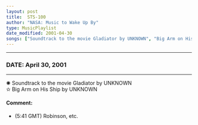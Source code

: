 ```yaml
---
layout: post
title:  STS-100
author: "NASA: Music to Wake Up By"
type: MusicPlaylist
date_modified: 2001-04-30
songs: ["Soundtrack to the movie Gladiator by UNKNOWN", "Big Arm on His Ship by UNKNOWN"]
---
```


----
### DATE: April 30, 2001
----
✺ Soundtrack to the movie Gladiator by UNKNOWN  &nbsp;<br />
✫ Big Arm on His Ship by UNKNOWN

#### Comment:
* (5:41 GMT)
Robinson, etc.



<br/>
<center>
	<a target="_blank"
	   href="https://twitter.com/intent/tweet?hashtags=Space,NASA,Playlist,NASAWakeupCalls,SpaceProgram&text={{ page.author}}, '{{ page.songs.first }}' {{ page.title }}, {{ page.date | date: '%B %d, %Y' }}. {{ site.url }}{{ page.url }} @nasawakeupcalls">
	   <i class="fab fa-twitter" alt="Tweet this page" style="font-size: 1.3em;"></i>
	</a>
	&nbsp; 	<i class="fas fa-user-astronaut" style="font-size: 1.5em;"></i> &nbsp;
    <a type="amzn" search="'Soundtrack to the movie Gladiator by UNKNOWN' or 'Big Arm on His Ship by UNKNOWN'" category="popular music">
        <i class="fab fa-amazon" style="font-size: 1.3em;"></i>
    </a>
</center>

